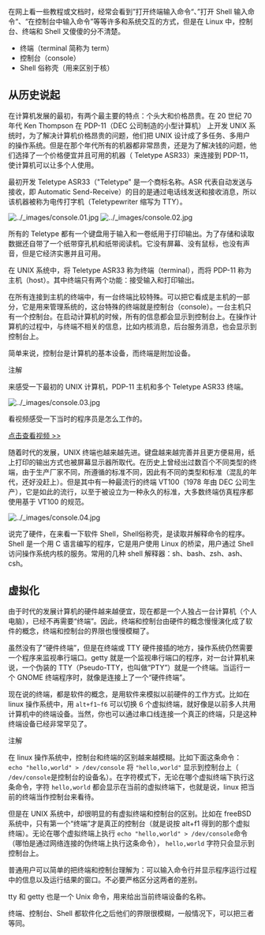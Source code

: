 

在网上看一些教程或文档时，经常会看到”打开终端输入命令“、”打开 Shell 输入命令“、“在控制台中输入命令”等等许多和系统交互的方式，但是在 Linux 中，控制台、终端和 Shell 又傻傻的分不清楚。

- 终端（terminal 简称为 term）
- 控制台（console）
- Shell 俗称壳（用来区别于核）

## 从历史说起

在计算机发展的最初，有两个最主要的特点：个头大和价格昂贵。在 20 世纪 70 年代 Ken Thompson 在 PDP-11（DEC 公司制造的小型计算机） 上开发 UNIX 系统时，为了解决计算机价格昂贵的问题，他们把 UNIX 设计成了多任务、多用户的操作系统。但是在那个年代所有的机器都非常昂贵，还是为了解决钱的问题，他们选择了一个价格便宜并且可用的机器（ Teletype ASR33）来连接到 PDP-11，使计算机可以让多个人使用。

最初开发 Teletype ASR33（"Teletype" 是一个商标名称。ASR 代表自动发送与接收，即 Automatic Send-Receive）的目的是通过电话线发送和接收消息，所以该机器被称为电传打字机（Teletypewriter 缩写为 TTY）。

![../_images/console.01.jpg](net-img-console.01-20240403220313-yacd0ln.jpg) ![../_images/console.02.jpg](net-img-console.02-20240403220314-gn3s6pu.jpg)

所有的 Teletype 都有一个键盘用于输入和一卷纸用于打印输出。为了存储和读取数据还自带了一个纸带穿孔机和纸带阅读机。它没有屏幕、没有鼠标，也没有声音，但是它经济实惠并且可用。

在 UNIX 系统中，将 Teletype ASR33 称为终端（terminal），而将 PDP-11 称为主机（host）。其中终端只有两个功能：接受输入和打印输出。

在所有连接到主机的终端中，有一台终端比较特殊。可以把它看成是主机的一部分，它是用来管理系统的，这台特殊的终端就是控制台（console）。一台主机只有一个控制台。在启动计算机的时候，所有的信息都会显示到控制台上。在操作计算机的过程中，与终端不相关的信息，比如内核消息，后台服务消息，也会显示到控制台上。

简单来说，控制台是计算机的基本设备，而终端是附加设备。

注解

来感受一下最初的 UNIX 计算机，PDP-11 主机和多个 Teletype ASR33 终端。

![../_images/console.03.jpg](net-img-console.03-20240403220315-i887agn.jpg)

看视频感受一下当时的程序员是怎么工作的。

[点击查看视频 &gt;&gt;](http://data.dongxg.top/teletype_ASR33.mp4)

随着时代的发展，UNIX 终端也越来越先进。键盘越来越完善并且更方便易用，纸上打印的输出方式也被屏幕显示器所取代。在历史上曾经出过数百个不同类型的终端，由于生产厂家不同，所遵循的标准不同，因此有不同的类型和标准（混乱的年代，还好没赶上）。但是其中有一种最流行的终端 VT100（1978 年由 DEC 公司生产），它是如此的流行，以至于被设立为一种永久的标准，大多数终端仿真程序都使用基于 VT100 的规范。

![../_images/console.04.jpg](net-img-console.04-20240403220321-eaeurhv.jpg)

说完了硬件，在来看一下软件 Shell，Shell俗称壳，是读取并解释命令的程序。Shell 是一个用 C 语言编写的程序，它是用户使用 Linux 的桥梁，用户通过 Shell 访问操作系统内核的服务。常用的几种 shell 解释器：sh、bash、zsh、ash、csh。

## 虚拟化

由于时代的发展计算机的硬件越来越便宜，现在都是一个人独占一台计算机（个人电脑），已经不再需要“终端”。因此，终端和控制台由硬件的概念慢慢演化成了软件的概念，终端和控制台的界限也慢慢模糊了。

虽然没有了“硬件终端”，但是在终端或 TTY 硬件接插的地方，操作系统仍然需要一个程序来监视串行端口。getty 就是一个监视串行端口的程序，对一台计算机来说，一个伪装的 TTY（Pseudo-TTY，也叫做“PTY”）就是一个终端。当运行一个 GNOME 终端程序时，就像是连接上了一个“硬件终端”。

现在说的终端，都是软件的概念，是用软件来模拟以前硬件的工作方式。比如在 linux 操作系统中，用 `alt+f1~f6`​ 可以切换 6 个虚拟终端，就好像是以前多人共用计算机中的终端设备。当然，你也可以通过串口线连接一个真正的终端，只是这种终端设备已经非常罕见了。

注解

在 linux 操作系统中，控制台和终端的区别越来越模糊。比如下面这条命令： `echo "hello,world" > /dev/console`​ 将 `"hello,world"`​ 显示到控制台上（ `/dev/console`​ 是控制台的设备名）。在字符模式下，无论在哪个虚拟终端下执行这条命令，字符 `hello,world`​ 都会显示在当前的虚拟终端下，也就是说，linux 把当前的终端当作控制台来看待。

但是在 UNIX 系统中，却很明显的有虚拟终端和控制台的区别。比如在 freeBSD 系统中，只有第一个“终端”才是真正的控制台（就是说按 alt+f1 得到的那个虚拟终端）。无论在哪个虚拟终端上执行 `echo "hello,world" > /dev/console`​ 命令（哪怕是通过网络连接的伪终端上执行这条命令）， `hello,world`​ 字符只会显示到控制台上。

普通用户可以简单的把终端和控制台理解为：可以输入命令行并显示程序运行过程中的信息以及运行结果的窗口。不必要严格区分这两者的差别。

tty 和 getty 也是一个 Unix 命令，用来给出当前终端设备的名称。

终端、控制台、Shell 都软件化之后他们的界限很模糊，一般情况下，可以把三者等同。

‍
